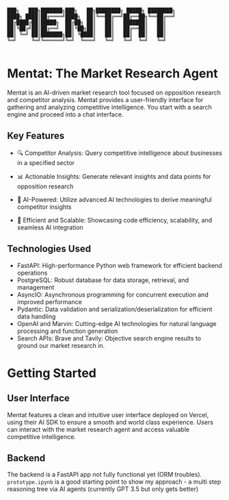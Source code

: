 ```
███╗   ███╗███████╗███╗   ██╗████████╗ █████╗ ████████╗
████╗ ████║██╔════╝████╗  ██║╚══██╔══╝██╔══██╗╚══██╔══╝
██╔████╔██║█████╗  ██╔██╗ ██║   ██║   ███████║   ██║   
██║╚██╔╝██║██╔══╝  ██║╚██╗██║   ██║   ██╔══██║   ██║   
██║ ╚═╝ ██║███████╗██║ ╚████║   ██║   ██║  ██║   ██║   
╚═╝     ╚═╝╚══════╝╚═╝  ╚═══╝   ╚═╝   ╚═╝  ╚═╝   ╚═╝   
                                                       
```
# Mentat: The Market Research Agent

Mentat is an AI-driven market research tool focused on opposition research and competitor analysis. Mentat provides a user-friendly interface for gathering and analyzing competitive intelligence. You start with a search engine and proceed into a chat interface. 

## Key Features

- 🔍 Competitor Analysis: Query competitive intelligence about businesses in a specified sector

- 📊 Actionable Insights: Generate relevant insights and data points for opposition research

- 🧠 AI-Powered: Utilize advanced AI technologies to derive meaningful competitor insights

- 🚀 Efficient and Scalable: Showcasing code efficiency, scalability, and seamless AI integration

## Technologies Used

- FastAPI: High-performance Python web framework for efficient backend operations
- PostgreSQL: Robust database for data storage, retrieval, and management
- AsyncIO: Asynchronous programming for concurrent execution and improved performance
- Pydantic: Data validation and serialization/deserialization for efficient data handling
- OpenAI and Marvin: Cutting-edge AI technologies for natural language processing and function generation
- Search APIs: Brave and Tavily: Objective search engine results to ground our market research in.

# Getting Started

## User Interface

Mentat features a clean and intuitive user interface deployed on Vercel, using their AI SDK to ensure a smooth and world class experience. Users can interact with the market research agent and access valuable competitive intelligence.

## Backend

The backend is a FastAPI app not fully functional yet (ORM troubles). `prototype.ipynb` is a good starting point to show my approach - a multi step reasoning tree via AI agents (currently GPT 3.5 but only gets better)